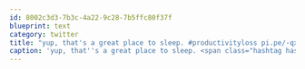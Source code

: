 ```yaml
---
id: 8002c3d3-7b3c-4a22-9c28-7b5ffc80f37f
blueprint: text
category: twitter
title: "yup, that's a great place to sleep. #productivityloss pi.pe/-qx7fs1"
caption: 'yup, that''s a great place to sleep. <span class="hashtag hashtag_local">#<a href="http://tweettemp.darylchymko.ca/?tag=productivityloss">productivityloss</a> <a href="http://pi.pe/-qx7fs1" title="http://pi.pe/-qx7fs1" class="link link_untco">pi.pe/-qx7fs1</a>'
---
```

